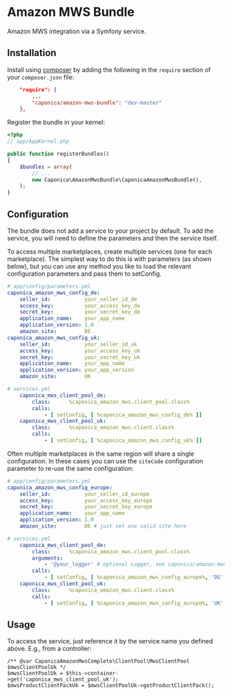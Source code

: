 Amazon MWS Bundle
=================

Amazon MWS integration via a Symfony service.

Installation
------------

Install using [composer](http://getcomposer.org) by adding the following in the `require` section of your `composer.json` file:

``` json
    "require": {
        ...
        "caponica/amazon-mws-bundle": "dev-master"
    },
```

Register the bundle in your kernel:

``` php
<?php
// app/AppKernel.php

public function registerBundles()
{
    $bundles = array(
        // ...
        new Caponica\AmazonMwsBundle\CaponicaAmazonMwsBundle(),
    );
}
```


Configuration
-------------

The bundle does not add a service to your project by default. To add the service,
you will need to define the parameters and then the service itself.

To access multiple marketplaces, create multiple services (one for each marketplace).
The simplest way to do this is with parameters (as shown below), but you can use any
method you like to load the relevant configuration parameters and pass them to setConfig.

``` yaml
# app/config/parameters.yml
caponica_amazon_mws_config_de:
    seller_id:           your_seller_id_de
    access_key:          your_access_key_de
    secret_key:          your_secret_key_de
    application_name:    your_app_name
    application_version: 1.0
    amazon_site:         DE
caponica_amazon_mws_config_uk:
    seller_id:           your_seller_id_uk
    access_key:          your_access_key_uk
    secret_key:          your_secret_key_uk
    application_name:    your_app_name
    application_version: your_app_version
    amazon_site:         UK
```

``` yaml
# services.yml
    caponica_mws_client_pool_de:
        class:      %caponica_amazon_mws.client_pool.class%
        calls:
            - [ setConfig, [ %caponica_amazon_mws_config_de% ]]
    caponica_mws_client_pool_uk:
        class:      %caponica_amazon_mws.client.class%
        calls:
            - [ setConfig, [ %caponica_amazon_mws_config_uk% ]]
```

Often multiple marketplaces in the same region will share a single configuration. In these cases you can use the 
`siteCode` configuration parameter to re-use the same configuration:

``` yaml
# app/config/parameters.yml
caponica_amazon_mws_config_europe:
    seller_id:           your_seller_id_europe
    access_key:          your_access_key_europe
    secret_key:          your_secret_key_europe
    application_name:    your_app_name
    application_version: 1.0
    amazon_site:         DE # just set one valid site here
```

``` yaml
# services.yml
    caponica_mws_client_pool_de:
        class:      %caponica_amazon_mws.client_pool.class%
        arguments:
            - '@your_logger' # optional Logger, see caponica/amazon-mws-complete docs
        calls:
            - [ setConfig, [ %caponica_amazon_mws_config_europe%, 'DE' ]]
    caponica_mws_client_pool_uk:
        class:      %caponica_amazon_mws.client.class%
        calls:
            - [ setConfig, [ %caponica_amazon_mws_config_europe%, 'UK' ]]
```

Usage
-----

To access the service, just reference it by the service name you defined above. E.g., from a controller:

    /** @var CaponicaAmazonMwsComplete\ClientPool\MwsClientPool $mwsClientPoolUk */
    $mwsClientPoolUk = $this->container->get('caponica_mws_client_pool_uk');
    $mwsProductClientPackUk = $mwsClientPoolUk->getProductClientPack();
